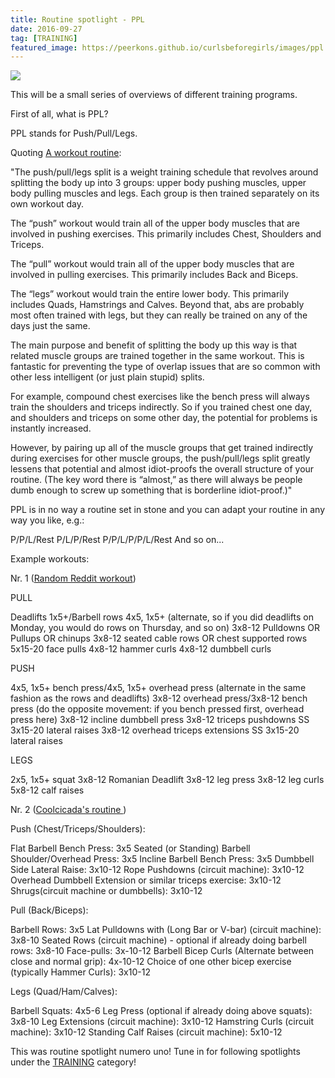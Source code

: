 ```yaml
---
title: Routine spotlight - PPL
date: 2016-09-27
tag: [TRAINING]
featured_image: https://peerkons.github.io/curlsbeforegirls/images/ppl.png
---
```


<img src="http://www.kingofthegym.com/wp-content/uploads/2013/01/intermediate-and-advanced-push-pull-legs-split-routine.jpg">


This will be a small series of overviews of different training programs.

First of all, what is PPL?

PPL stands for Push/Pull/Legs.

Quoting <a href="http://www.aworkoutroutine.com/push-pull-legs-split/">A workout routine</a>:

"The push/pull/legs split is a weight training schedule that revolves around splitting the body up into 3 groups: upper body pushing muscles, upper body pulling muscles and legs. Each group is then trained separately on its own workout day.

The “push” workout would train all of the upper body muscles that are involved in pushing exercises. This primarily includes Chest, Shoulders and Triceps.

The “pull” workout would train all of the upper body muscles that are involved in pulling exercises. This primarily includes Back and Biceps.

The “legs” workout would train the entire lower body. This primarily includes Quads, Hamstrings and Calves.
Beyond that, abs are probably most often trained with legs, but they can really be trained on any of the days just the same.

The main purpose and benefit of splitting the body up this way is that related muscle groups are trained together in the same workout. This is fantastic for preventing the type of overlap issues that are so common with other less intelligent (or just plain stupid) splits.

For example, compound chest exercises like the bench press will always train the shoulders and triceps indirectly. So if you trained chest one day, and shoulders and triceps on some other day, the potential for problems is instantly increased.

However, by pairing up all of the muscle groups that get trained indirectly during exercises for other muscle groups, the push/pull/legs split greatly lessens that potential and almost idiot-proofs the overall structure of your routine. (The key word there is “almost,” as there will always be people dumb enough to screw up something that is borderline idiot-proof.)"

PPL is in no way a routine set in stone and you can adapt your routine in any way you like, e.g.:

P/P/L/Rest
P/L/P/Rest
P/P/L/P/P/L/Rest
And so on...

Example workouts:

Nr. 1 (<a href="https://www.reddit.com/r/Fitness/comments/37ylk5/a_linear_progression_based_ppl_program_for/">Random Reddit workout</a>)

PULL

Deadlifts 1x5+/Barbell rows 4x5, 1x5+ (alternate, so if you did deadlifts on Monday, you would do rows on Thursday, and so on)
3x8-12 Pulldowns OR Pullups OR chinups
3x8-12 seated cable rows OR chest supported rows
5x15-20 face pulls
4x8-12 hammer curls
4x8-12 dumbbell curls

PUSH

4x5, 1x5+ bench press/4x5, 1x5+ overhead press (alternate in the same fashion as the rows and deadlifts)
3x8-12 overhead press/3x8-12 bench press (do the opposite movement: if you bench pressed first, overhead press here)
3x8-12 incline dumbbell press
3x8-12 triceps pushdowns SS 3x15-20 lateral raises
3x8-12 overhead triceps extensions SS 3x15-20 lateral raises

LEGS

2x5, 1x5+ squat
3x8-12 Romanian Deadlift
3x8-12 leg press
3x8-12 leg curls
5x8-12 calf raises

Nr. 2 (<a href="http://forum.bodybuilding.com/showthread.php?t=149807833">Coolcicada's routine </a>)

Push (Chest/Triceps/Shoulders):

Flat Barbell Bench Press: 3x5
Seated (or Standing) Barbell Shoulder/Overhead Press: 3x5
Incline Barbell Bench Press: 3x5
Dumbbell Side Lateral Raise: 3x10-12
Rope Pushdowns (circuit machine): 3x10-12
Overhead Dumbbell Extension or similar triceps exercise: 3x10-12
Shrugs(circuit machine or dumbbells): 3x10-12

Pull (Back/Biceps):

Barbell Rows: 3x5
Lat Pulldowns with (Long Bar or V-bar) (circuit machine): 3x8-10
Seated Rows (circuit machine) - optional if already doing barbell rows: 3x8-10
Face-pulls: 3x-10-12
Barbell Bicep Curls (Alternate between close and normal grip): 4x-10-12
Choice of one other bicep exercise (typically Hammer Curls): 3x10-12

Legs (Quad/Ham/Calves):

Barbell Squats: 4x5-6
Leg Press (optional if already doing above squats): 3x8-10
Leg Extensions (circuit machine): 3x10-12
Hamstring Curls (circuit machine): 3x10-12
Standing Calf Raises (circuit machine): 5x10-12


This was routine spotlight numero uno! Tune in for following spotlights under the <a href="https://peerkons.github.io/curlsbeforegirls/tags/training/index.html">TRAINING</a> category!